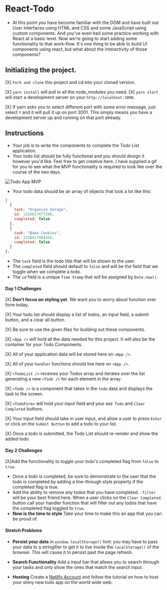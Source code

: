 # React-Todo

- At this point you have become familiar with the DOM and have built out User Interfaces using HTML and CSS and some JavaScript using custom components. And you've even had some practice working with React at a basic level. Now we're going to start adding some functionality to that work-flow. It's one thing to be able to build UI components using react, but what about the interactivity of those components?

## Initializing the project.

[X] `Fork and clone` this project and cd into your cloned version.

[X] `yarn install` will pull in all the node_modules you need.
[X] `yarn start` will start a development server on your `http://localhost:3000`.

[X] If yarn asks you to select different port with some error message, just select `Y` and it will pull it up on port 3001. This simply means you have a development server up and running on that port already.

## Instructions

- Your job is to write the components to complete the Todo List application.
- Your todo list should be fully functional and you should design it however you'd like. Feel free to get creative here. I have supplied a gif for you to see what the MVP functionality is required to look like over the course of the two days.

![Todo App MVP](todo.gif)

- Your todo data should be an array of objects that look a lot like this:

```js
[
  {
    task: "Organize Garage",
    id: 1528817077286,
    completed: false
  },
  {
    task: "Bake Cookies",
    id: 1528817084358,
    completed: false
  }
];
```

- The `task` field is the todo title that will be shown to the user.
- The `completed` field should default to `false` and will be the field that we toggle when we complete a todo.
- The `id` field is a unique `Time Stamp` that will be assigned by `Date.now()`.

#### Day 1 Challenges

[X] **Don't focus on styling yet**. We want you to worry about function over form today.

[X] Your todo list should display a list of todos, an input field, a submit button, and a clear all button.

[X] Be sure to use the given files for building out these components.

[X] `<App />` will hold all the data needed for this project. It will also be the container for your Todo Components.

[X] All of your application data will be stored here on `<App />`.

[X] All of your `handler` functions should live here on `<App />`.

[X] `<TodoList />` receives your Todos array and iterates over the list generating a new `<Todo />` for each element in the array.

[X] `<Todo />` is a component that takes in the `todo` data and displays the task to the screen.

[X] `<TodoForm>` will hold your input field and your `Add Todo` and `Clear Completed` buttons.

[X] Your input field should take in user input, and allow a user to press `Enter` or click on the `Submit Button` to add a todo to your list.

[X] Once a todo is submitted, the Todo List should re-render and show the added todo.

#### Day 2 Challenges

[X]Add the functionality to toggle your todo's completed flag from `false` to `true`.

- Once a todo is completed, be sure to demonstrate to the user that the todo is completed by adding a line-through style property if the completed flag is true.
- Add the ability to remove any todos that you have completed. `.filter` will be your best friend here. When a user clicks on the `Clear Completed` button call your handler function that will filter out any todos that have the completed flag toggled to `true`.
- **Now is the time to style** Take your time to make this an app that you can be proud of.

#### Stretch Problems

- **Persist your data** in `window.localStorage()` hint: you may have to pass your data to a stringifier to get it to live inside the `localStorage()` of the browser. This will cause it to persist past the page refresh.

- **Search Functionality** Add a input bar that allows you to search through your tasks and only show the ones that match the search input.

- **Hosting** Create a [Netlify Account](https://www.netlify.com/) and follow the tutorial on how to host your shiny new todo app on the world wide web.
